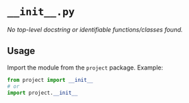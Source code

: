 # `__init__.py`

_No top-level docstring or identifiable functions/classes found._

## Usage

Import the module from the `project` package. Example:

```python
from project import __init__
# or
import project.__init__
```
